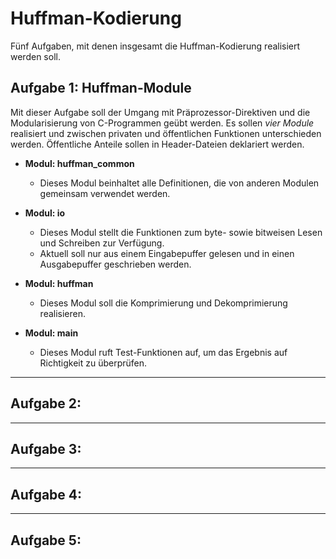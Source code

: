 # Huffman-Kodierung
Fünf Aufgaben, mit denen insgesamt die Huffman-Kodierung realisiert werden soll.

## Aufgabe 1: Huffman-Module
Mit dieser Aufgabe soll der Umgang mit Präprozessor-Direktiven und die Modularisierung
von C-Programmen geübt werden. Es sollen _vier Module_ realisiert und zwischen
privaten und öffentlichen Funktionen unterschieden werden. Öffentliche Anteile sollen
in Header-Dateien deklariert werden.
* **Modul: huffman_common**
  * Dieses Modul beinhaltet alle Definitionen, die von anderen Modulen gemeinsam verwendet werden.


    
* **Modul: io**
  * Dieses Modul stellt die Funktionen zum byte- sowie bitweisen Lesen und Schreiben zur Verfügung.
  * Aktuell soll nur aus einem Eingabepuffer gelesen und in einen Ausgabepuffer geschrieben werden.



* **Modul: huffman**
  * Dieses Modul soll die Komprimierung und Dekomprimierung realisieren.



* **Modul: main**
  * Dieses Modul ruft Test-Funktionen auf, um das Ergebnis auf Richtigkeit zu überprüfen.

***

## Aufgabe 2: 

***

## Aufgabe 3:

***

## Aufgabe 4:

***

## Aufgabe 5:
